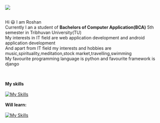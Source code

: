 ![](https://komarev.com/ghpvc/?username=Roshan2059)<br><br>

Hi 😃 I am Roshan<br>
Currently I an a student of **Bachelors of Computer Application(BCA)** 5th semester in Tribhuvan University(TU)<br>
My interests in IT field are web application development and android application development<br>
And apart from IT field my interests and hobbies are music,spirituality,meditation,stock market,travelling,swimming<br>
My favourite programming language is python and favourite framework is django

<br><br>
**My skills**<br><br>
[![My Skills](https://skillicons.dev/icons?i=html,css,js,jquery,bootstrap,php,mysql,postgres,c,java,figma,git,github,vscode&perline=7)](https://skillicons.dev)
<br><br>
**Will learn:**<br><br>
[![My Skills](https://skillicons.dev/icons?i=python,django,react,redux,tailwind,cs,docker)](https://skillicons.dev)
